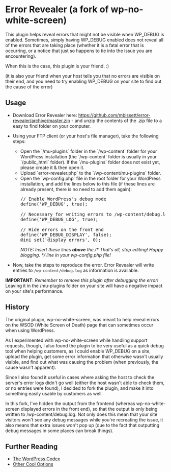 # Error Revealer (a fork of wp-no-white-screen)

This plugin helps reveal errors that might not be visible when WP_DEBUG is enabled. Sometimes, simply having WP_DEBUG enabled does not reveal all of the errors that are taking place (whether it is a fatal error that is occurring, or a notice that just so happens to tie into the issue you are encountering).

When this is the case, this plugin is your friend. :)

(it is also your friend when your host tells you that no errors are visible on their end, and you need to try enabling WP_DEBUG on your site to find out the cause of the error)

## Usage

 - Download Error Revealer here: https://github.com/mbissett/error-revealer/archive/master.zip - and unzip the contents of the .zip file to a easy to find folder on your computer.
 - Using your FTP client (or your host's file manager), take the following steps:
   <ul>
    <li>Open the `/mu-plugins` folder in the `/wp-content` folder for your WordPress installation (the `/wp-content` folder is usually in your `/public_html` folder). If the `/mu-plugins` folder does not exist yet, please create it & then open it.</li>

    <li>Upload `error-revealer.php` to the `/wp-content/mu-plugins` folder.</li>

    <li>Open the `wp-config.php` file in the root folder for your WordPress installation, and add the lines below to this file (if these lines are already present, there is no need to add them again):

    <pre>// Enable WordPress's debug mode
   define('WP_DEBUG', true);

   // Necessary for writing errors to /wp-content/debug.log
   define('WP_DEBUG_LOG', true);

   // Hide errors on the front end
   define('WP_DEBUG_DISPLAY', false);
   @ini_set('display_errors', 0);</pre>
    _NOTE: Insert these lines **above** the /* That's all, stop editing! Happy blogging. */ line in your wp-config.php file!_</li>
  </ul>
 
 - Now, take the steps to reproduce the error. Error Revealer will write entries to `/wp-content/debug.log` as information is available.
 

**IMPORTANT**: *Remember to remove this plugin after debugging the error!* Leaving it in the /mu-plugins folder on your site will have a negative impact on your site's performance.
 
## History

The original plugin, wp-no-white-screen, was meant to help reveal errors on the WSOD (White Screen of Death) page that can sometimes occur when using WordPress.

As I experimented with wp-no-white-screen while handling support requests, though, I also found the plugin to be very useful as a quick debug tool when helping customers, as I could enable WP_DEBUG on a site, upload the plugin, get some error information that otherwise wasn't usually visible, and find out what was causing the problem (when previously, the cause wasn't apparent).

Since I also found it useful in cases where asking the host to check the server's error logs didn't go well (either the host wasn't able to check them, or no entries were found), I decided to fork the plugin, and make it into something easily usable by customers as well.

In this fork, I've hidden the output from the frontend (whereas wp-no-white-screen displayed errors in the front end), so that the output is only being written to /wp-content/debug.log. Not only does this mean that your site visitors won't see any debug messages while you're recreating the issue, it also means that extra issues won't pop up (due to the fact that outputting debug messages in some places can break things).

## Further Reading 

 * [The WordPress Codex](http://codex.wordpress.org/Debugging_in_WordPress)
 * [Other Cool Options](http://nacin.com/2010/04/23/5-ways-to-debug-wordpress/)
